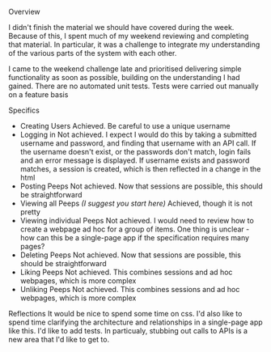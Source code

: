 Overview

I didn't finish the material we should have covered during the week. Because of this, I spent much of my weekend reviewing and completing that material. In particular, it was a challenge to integrate my understanding of the various parts of the system with each other. 

I came to the weekend challenge late and prioritised delivering simple functionality as soon as possible, building on the understanding I had gained. There are no automated unit tests. Tests were carried out manually on a feature basis

Specifics

* Creating Users
  Achieved. Be careful to use a unique username
* Logging in
  Not achieved. I expect I would do this by taking a submitted username and password, and finding that username with an API call. If the username doesn't exist, or the passwords don't match, login fails and an error message is displayed. If username exists and password matches, a session is created, which is then reflected in a change in the html
* Posting Peeps
  Not achieved. Now that sessions are possible, this should be straightforward
* Viewing all Peeps *(I suggest you start here)*
  Achieved, though it is not pretty
* Viewing individual Peeps
  Not achieved. I would need to review how to create a webpage ad hoc for a group of items. One thing is unclear - how can this be a single-page app if the specification requires many pages?
* Deleting Peeps
  Not achieved. Now that sessions are possible, this should be straightforward
* Liking Peeps
  Not achieved. This combines sessions and ad hoc webpages, which is more complex
* Unliking Peeps
  Not achieved. This combines sessions and ad hoc webpages, which is more complex

Reflections
It would be nice to spend some time on css.
I'd also like to spend time clarifying the architecture and relationships in a single-page app like this.
I'd like to add tests. In particualy, stubbing out calls to APIs is a new area that I'd like to get to.

